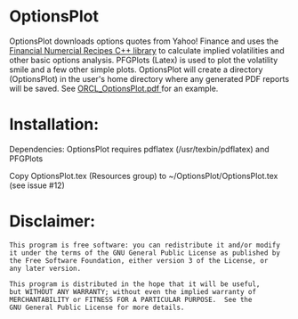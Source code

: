 OptionsPlot
===========

OptionsPlot downloads options quotes from Yahoo! Finance and uses the <a href="http://finance.bi.no/~bernt/gcc_prog/"> Financial Numercial Recipes C++ library</a> to calculate implied volatilities and other basic options analysis. PFGPlots (Latex) is used to plot the volatility smile and a few other simple plots. OptionsPlot will create a directory (OptionsPlot) in the user's home directory where any generated PDF reports will be saved. See <a href="https://github.com/johnymontana/OptionsPlot/blob/master/ORCL_OptionsPlot.pdf?raw=true">ORCL_OptionsPlot.pdf </a> for an example.

Installation:
=============

Dependencies: OptionsPlot requires pdflatex (/usr/texbin/pdflatex) and PFGPlots

Copy OptionsPlot.tex (Resources group) to ~/OptionsPlot/OptionsPlot.tex (see issue #12)

Disclaimer:
============

    This program is free software: you can redistribute it and/or modify
    it under the terms of the GNU General Public License as published by
    the Free Software Foundation, either version 3 of the License, or 
    any later version.

    This program is distributed in the hope that it will be useful,
    but WITHOUT ANY WARRANTY; without even the implied warranty of
    MERCHANTABILITY or FITNESS FOR A PARTICULAR PURPOSE.  See the
    GNU General Public License for more details.

